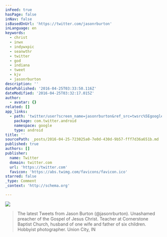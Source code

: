```yaml
---
inFeed: true
hasPage: false
inNav: false
isBasedOnUrl: 'https://twitter.com/jasonrburton'
inLanguage: en
keywords:
  - christ
  - inwx
  - indywxpic
  - seanwthr
  - twitter
  - god
  - indiana
  - tweet
  - kjv
  - jasonrburton
description: ''
datePublished: '2016-04-25T03:33:50.116Z'
dateModified: '2016-04-25T03:32:17.015Z'
author:
  - avatar: {}
related: []
app_links:
  - path: 'twitter/user?screen_name=jasonrburton&ref_src=twsrc%5Egoogle%7Ctwcamp%5Eandroidseo%7Ctwgr%5Eprofile'
    package: com.twitter.android
    namespace: google
    type: android
title: ''
sourcePath: _posts/2016-04-25-723025a0-7e0d-430d-9b57-fff7d36a651b.md
published: true
authors: []
publisher:
  name: Twitter
  domain: twitter.com
  url: 'https://twitter.com'
  favicon: 'https://abs.twimg.com/favicons/favicon.ico'
starred: false
_type: Comment
_context: 'http://schema.org'

---
```

![](https://the-grid-user-content.s3-us-west-2.amazonaws.com/03f025e2-81b6-4e0b-a594-727d14b9248a.jpg)

> The latest Tweets from Jason Burton (@jasonrburton). Unashamed preacher of the Gospel of Jesus Christ. Teacher at Cornerstone Baptist Church, husband of one wife and father of six children. Hobbyist photographer. Union City, IN